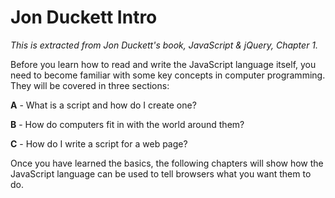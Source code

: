 # Jon Duckett Intro

_This is extracted from Jon Duckett's book, JavaScript & jQuery, Chapter 1._

Before you learn how to read and write the JavaScript language itself, you need to become familiar with some key concepts in computer programming. They will be covered in three sections:

**A** - What is a script and how do I create one?

**B** - How do computers fit in with the world around them?

**C** - How do I write a script for a web page?

Once you have learned the basics, the following chapters will show how the JavaScript language can be used to tell browsers what you want them to do.

